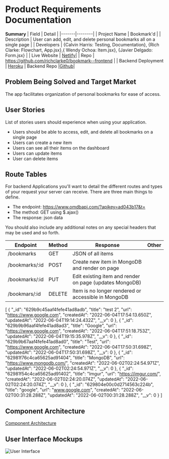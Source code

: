 # Product Requirements Documentation

**Summary**
| Field | Detail |
|-------|--------|
| Project Name | Bookmark'd |
| Description | User can add, edit, and delete personal bookmarks all on a single page |
| Developers | {Calvin Harris: Testing, Documentation}, {Rich Clarke: Flowchart, App.jsx},{ Wendy Ochoa: Item.jsx}, {Javier Delgado: Form.jsx} |
| Live Website | [Netlify](https://629be03c7ea5354f2169c5cb--fascinating-zuccutto-f14945.netlify.app/)|
| Repo | https://github.com/richclarke0/bookmark--frontend |
| Backend Deployment | [Heroku](https://bookmark--backend.herokuapp.com/bookmarks)
| Backend Repo  |[Github](https://github.com/Vanillajaviscript/bookmark--backend)|

## Problem Being Solved and Target Market

The app facilitates organization of personal bookmarks for ease of access.

## User Stories

List of stories users should experience when using your application.

- Users should be able to access, edit, and delete all bookmarks on a single page
- Users can create a new item
- Users can see all their items on the dashboard
- Users can update items
- User can delete items

## Route Tables

For backend Applications you'll want to detail the different routes and types of your request your server can receive. There are three main things to define.

- The endpoint: https://www.omdbapi.com/?apikey=ad043b17&t=
- The method: GET using $.ajax()
- The response: json data

You should also include any additional notes on any special headers that may be used and so forth.

| Endpoint | Method | Response | Other |
| -------- | ------ | -------- | ----- |
| /bookmarks | GET | JSON of all items | |
| /bookmarks/:id | POST | Create new item in MongoDB and render on page
| /bookmarks/:id | PUT |Edit existing item and render on page (updates MongoDB)
| /bookmars/:id | DELETE | Item is no longer rendered or accessible in MongoDB

[
  {
    "_id": "629b9c45aaf4fefe41ad8adb",
    "title": "test 2",
    "url": "https://www.google.com",
    "createdAt": "2022-06-04T17:54:13.650Z",
    "updatedAt": "2022-06-04T19:14:24.432Z",
    "__v": 0
  },
  {
    "_id": "629b9b96aaf4fefe41ad8ad3",
    "title": "Google",
    "url": "https://www.google.com",
    "createdAt": "2022-06-04T17:51:18.753Z",
    "updatedAt": "2022-06-04T19:15:35.978Z",
    "__v": 0
  },
  {
    "_id": "629b9b67aaf4fefe41ad8ad0",
    "title": "Test",
    "url": "https://www.google.com",
    "createdAt": "2022-06-04T17:50:31.698Z",
    "updatedAt": "2022-06-04T17:50:31.698Z",
    "__v": 0
  },
  {
    "_id": "62981f76c4ca65625ad91404",
    "title": "MongoDB",
    "url": "https://www.mongodb.com/",
    "createdAt": "2022-06-02T02:24:54.971Z",
    "updatedAt": "2022-06-02T02:24:54.971Z",
    "__v": 0
  },
  {
    "_id": "62981f54c4ca65625ad91402",
    "title": "Imgur",
    "url": "https://imgur.com/",
    "createdAt": "2022-06-02T02:24:20.074Z",
    "updatedAt": "2022-06-02T02:24:20.074Z",
    "__v": 0
  },
  {
    "_id": "629804e00c0d2714563c224b",
    "title": "google",
    "url": "www.google.com",
    "createdAt": "2022-06-02T00:31:28.288Z",
    "updatedAt": "2022-06-02T00:31:28.288Z",
    "__v": 0
  }
]

## Component Architecture

[Component Architecture](https://docs.google.com/drawings/d/1gwjxKWcQtQr5W70Zx4YCaRANZ9-MVS0x_8EGTGQf6lU/edit?usp=sharing)

## User Interface Mockups

![User Interface](https://i.imgur.com/wCJovTV.png)